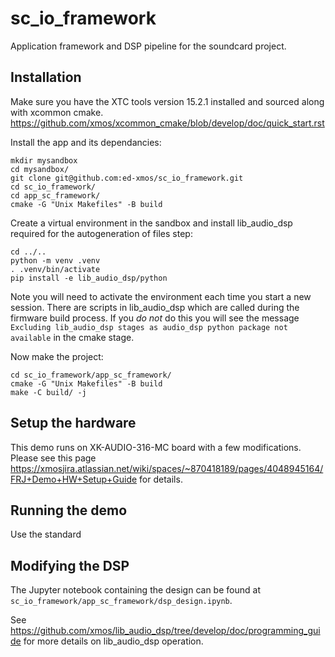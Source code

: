 # sc_io_framework


Application framework and DSP pipeline for the soundcard project.


Installation
------------

Make sure you have the XTC tools version 15.2.1 installed and sourced along with xcommon cmake. https://github.com/xmos/xcommon_cmake/blob/develop/doc/quick_start.rst


Install the app and its dependancies:

    mkdir mysandbox
    cd mysandbox/
    git clone git@github.com:ed-xmos/sc_io_framework.git
    cd sc_io_framework/
    cd app_sc_framework/
    cmake -G "Unix Makefiles" -B build

Create a virtual environment in the sandbox and install lib_audio_dsp required for the autogeneration of files step:

    cd ../..
    python -m venv .venv
    . .venv/bin/activate
    pip install -e lib_audio_dsp/python

Note you will need to activate the environment each time you start a new session. There are scripts in lib_audio_dsp which are called during the firmware build process. If you *do not* do this you will see the message ``Excluding lib_audio_dsp stages as audio_dsp python package not available`` in the cmake stage.

Now make the project:

    cd sc_io_framework/app_sc_framework/
    cmake -G "Unix Makefiles" -B build
    make -C build/ -j


Setup the hardware
------------------

This demo runs on XK-AUDIO-316-MC board with a few modifications. Please see this page https://xmosjira.atlassian.net/wiki/spaces/~870418189/pages/4048945164/FRJ+Demo+HW+Setup+Guide for details.


Running the demo
----------------

Use the standard 
 
Modifying the DSP
-----------------

 The Jupyter notebook containing the design can be found at ``sc_io_framework/app_sc_framework/dsp_design.ipynb``.


See https://github.com/xmos/lib_audio_dsp/tree/develop/doc/programming_guide for more details on lib_audio_dsp operation.
